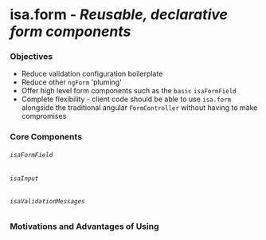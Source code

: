 # isa.form - _Reusable, declarative form components_

### Objectives

- Reduce validation configuration boilerplate
- Reduce other `ngForm` 'pluming'
- Offer high level form components such as the `basic` `isaFormField`
- Complete flexibility - client code should be able to use `isa.form` alongside the traditional angular `FormController`  without having to make compromises

### Core Components

###### `isaFormField`

###### `isaInput`

###### `isaValidationMessages`

### Motivations and Advantages of Using
